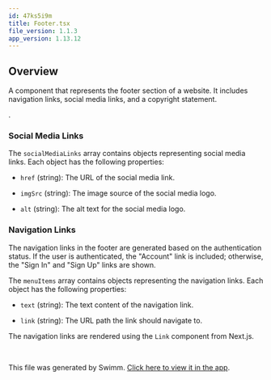```yaml
---
id: 47ks5i9m
title: Footer.tsx
file_version: 1.1.3
app_version: 1.13.12
---
```


## Overview

A component that represents the footer section of a website. It includes navigation links, social media links, and a copyright statement.

.

### **Social Media Links**

The `socialMediaLinks` array contains objects representing social media links. Each object has the following properties:

- `href` (string): The URL of the social media link.

- `imgSrc` (string): The image source of the social media logo.

- `alt` (string): The alt text for the social media logo.
  <br/>

### **Navigation Links**

The navigation links in the footer are generated based on the authentication status. If the user is authenticated, the "Account" link is included; otherwise, the "Sign In" and "Sign Up" links are shown.

The `menuItems` array contains objects representing the navigation links. Each object has the following properties:

- `text` (string): The text content of the navigation link.

- `link` (string): The URL path the link should navigate to.

The navigation links are rendered using the `Link` component from Next.js.

<br/>

This file was generated by Swimm. [Click here to view it in the app](https://app.swimm.io/repos/Z2l0aHViJTNBJTNBY2xhc3NtYXRlLWZyb250ZW5kJTNBJTNBY291cnNlLWNvbm5lY3Q=/docs/47ks5i9m).
